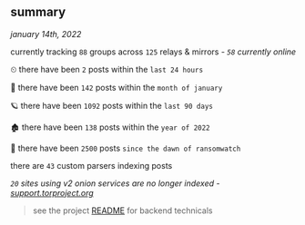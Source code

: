 
## summary
_january 14th, 2022_

currently tracking `88` groups across `125` relays & mirrors - _`58` currently online_

⏲ there have been `2` posts within the `last 24 hours`

🦈 there have been `142` posts within the `month of january`

🪐 there have been `1092` posts within the `last 90 days`

🏚 there have been `138` posts within the `year of 2022`

🦕 there have been `2500` posts `since the dawn of ransomwatch`

there are `43` custom parsers indexing posts

_`20` sites using v2 onion services are no longer indexed - [support.torproject.org](https://support.torproject.org/onionservices/v2-deprecation/)_

> see the project [README](https://github.com/thetanz/ransomwatch#ransomwatch--) for backend technicals

